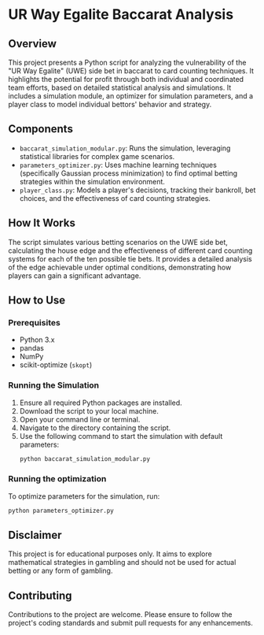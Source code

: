 # UR Way Egalite Baccarat Analysis

## Overview
This project presents a Python script for analyzing the vulnerability of the "UR Way Egalite" (UWE) side bet in baccarat to card counting techniques. It highlights the potential for profit through both individual and coordinated team efforts, based on detailed statistical analysis and simulations.
It includes a simulation module, an optimizer for simulation parameters, and a player class to model individual bettors' behavior and strategy.

## Components
- `baccarat_simulation_modular.py`: Runs the simulation, leveraging statistical libraries for complex game scenarios.
- `parameters_optimizer.py`: Uses machine learning techniques (specifically Gaussian process minimization) to find optimal betting strategies within the simulation environment.
- `player_class.py`: Models a player's decisions, tracking their bankroll, bet choices, and the effectiveness of card counting strategies.

## How It Works
The script simulates various betting scenarios on the UWE side bet, calculating the house edge and the effectiveness of different card counting systems for each of the ten possible tie bets. It provides a detailed analysis of the edge achievable under optimal conditions, demonstrating how players can gain a significant advantage.

## How to Use
### Prerequisites
- Python 3.x
- pandas
- NumPy
- scikit-optimize (`skopt`)

### Running the Simulation
1. Ensure all required Python packages are installed.
2. Download the script to your local machine.
3. Open your command line or terminal.
4. Navigate to the directory containing the script.
3. Use the following command to start the simulation with default parameters:
   ```bash
   python baccarat_simulation_modular.py

### Running the optimization
To optimize parameters for the simulation, run:
```bash
python parameters_optimizer.py
```
## Disclaimer
This project is for educational purposes only. It aims to explore mathematical strategies in gambling and should not be used for actual betting or any form of gambling.

## Contributing
Contributions to the project are welcome. Please ensure to follow the project's coding standards and submit pull requests for any enhancements.

